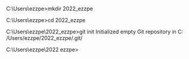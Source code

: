 C:\Users\ezzpe>mkdir 2022_ezzpe

C:\Users\ezzpe>cd 2022_ezzpe

C:\Users\ezzpe\2022_ezzpe>git init
Initialized empty Git repository in C: /Users/ezzpe/2022_ezzpe/.git/

C:\Users\ezzpe\2022 ezzpe>
